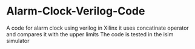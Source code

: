 # Alarm-Clock-Verilog-Code
A code for alarm clock using verilog in Xilinx it uses concatinate operator and compares it with the upper limits
The code is tested in the isim simulator
